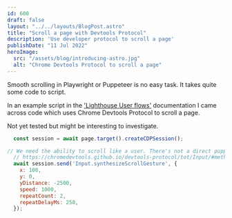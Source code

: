 ```yaml
---
id: 600
draft: false
layout: "../../layouts/BlogPost.astro"
title: "Scroll a page with Devtools Protocol"
description: 'Use developer protocol to scroll a page'
publishDate: "11 Jul 2022"
heroImage:
  src: "/assets/blog/introducing-astro.jpg"
  alt: "Chrome Devtools Protocol to scroll a page"
---
```


Smooth scrolling in Playwright or Puppeteer is no easy task. It takes quite some code to script. 

In an example script in the <a href="https://web.dev/lighthouse-user-flows/">'Lighthouse User flows'</a> documentation I came across code which uses Chrome Devtools Protocol to scroll a page.

Not yet tested but might be interesting to investigate.


```js
  const session = await page.target().createCDPSession();

// We need the ability to scroll like a user. There's not a direct puppeteer function for this, but we can use the DevTools Protocol and issue a Input.synthesizeScrollGesture event, which has convenient parameters like repetitions and delay to somewhat simulate a more natural scrolling gesture.
  // https://chromedevtools.github.io/devtools-protocol/tot/Input/#method-synthesizeScrollGesture
  await session.send('Input.synthesizeScrollGesture', {
    x: 100,
    y: 0,
    yDistance: -2500,
    speed: 1000,
    repeatCount: 2,
    repeatDelayMs: 250,
  });
```
